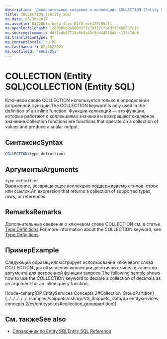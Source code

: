 ```yaml
---
description: 'Дополнительные сведения о коллекции: COLLECTION (Entity SQL)'
title: COLLECTION (Entity SQL)
ms.date: 03/30/2017
ms.assetid: 03228bfa-be3a-4ccc-82f8-eee429f85cf1
ms.openlocfilehash: 1269680b2a9009277e79337cfe4df154885b7c1e
ms.sourcegitcommit: ddf7edb67715a5b9a45e3dd44536dabc153c1de0
ms.translationtype: MT
ms.contentlocale: ru-RU
ms.lasthandoff: 02/06/2021
ms.locfileid: "99697053"
---
```

# <a name="collection-entity-sql"></a><span data-ttu-id="07e90-103">COLLECTION (Entity SQL)</span><span class="sxs-lookup"><span data-stu-id="07e90-103">COLLECTION (Entity SQL)</span></span>

<span data-ttu-id="07e90-104">Ключевое слово COLLECTION используется только в определении встроенной функции.</span><span class="sxs-lookup"><span data-stu-id="07e90-104">The COLLECTION keyword is only used in the definition of an inline function.</span></span> <span data-ttu-id="07e90-105">Функции коллекций — это функции, которые работают с коллекциями значений и возвращают скалярное значение.</span><span class="sxs-lookup"><span data-stu-id="07e90-105">Collection functions are functions that operate on a collection of values and produce a scalar output.</span></span>  
  
## <a name="syntax"></a><span data-ttu-id="07e90-106">Синтаксис</span><span class="sxs-lookup"><span data-stu-id="07e90-106">Syntax</span></span>  
  
```csharp  
COLLECTION(type_definition)
```  
  
## <a name="arguments"></a><span data-ttu-id="07e90-107">Аргументы</span><span class="sxs-lookup"><span data-stu-id="07e90-107">Arguments</span></span>  

 `type_definition`  
 <span data-ttu-id="07e90-108">Выражение, возвращающее коллекцию поддерживаемых типов, строк или ссылок.</span><span class="sxs-lookup"><span data-stu-id="07e90-108">An expression that returns a collection of supported types, rows, or references.</span></span>  
  
## <a name="remarks"></a><span data-ttu-id="07e90-109">Remarks</span><span class="sxs-lookup"><span data-stu-id="07e90-109">Remarks</span></span>  

 <span data-ttu-id="07e90-110">Дополнительные сведения о ключевом слове COLLECTION см. в статье [Type Definitions](type-definitions-entity-sql.md).</span><span class="sxs-lookup"><span data-stu-id="07e90-110">For more information about the COLLECTION keyword, see [Type Definitions](type-definitions-entity-sql.md).</span></span>  
  
## <a name="example"></a><span data-ttu-id="07e90-111">Пример</span><span class="sxs-lookup"><span data-stu-id="07e90-111">Example</span></span>  

 <span data-ttu-id="07e90-112">Следующий образец иллюстрирует использование ключевого слова COLLECTION для объявления коллекции десятичных чисел в качестве аргумента для встроенной функции запроса.</span><span class="sxs-lookup"><span data-stu-id="07e90-112">The following sample shows how to use the COLLECTION keyword to declare a collection of decimals as an argument for an inline query function.</span></span>  
  
 [!code-csharp[DP EntityServices Concepts 2#Collection_GroupPartition](../../../../../../samples/snippets/csharp/VS_Snippets_Data/dp entityservices concepts 2/cs/entitysql.cs#collection_grouppartition)]  
  
## <a name="see-also"></a><span data-ttu-id="07e90-113">См. также</span><span class="sxs-lookup"><span data-stu-id="07e90-113">See also</span></span>

- [<span data-ttu-id="07e90-114">Справочник по Entity SQL</span><span class="sxs-lookup"><span data-stu-id="07e90-114">Entity SQL Reference</span></span>](entity-sql-reference.md)
